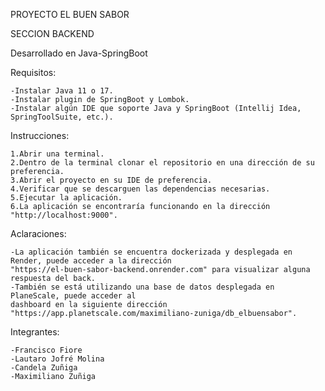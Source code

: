 PROYECTO EL BUEN SABOR

SECCION BACKEND

Desarrollado en Java-SpringBoot

Requisitos:
	
	-Instalar Java 11 o 17.
	-Instalar plugin de SpringBoot y Lombok.
  	-Instalar algún IDE que soporte Java y SpringBoot (Intellij Idea, SpringToolSuite, etc.).

Instrucciones:
	
	1.Abrir una terminal.
	2.Dentro de la terminal clonar el repositorio en una dirección de su preferencia.
	3.Abrir el proyecto en su IDE de preferencia.
	4.Verificar que se descarguen las dependencias necesarias.
	5.Ejecutar la aplicación.
	6.La aplicación se encontraría funcionando en la dirección "http://localhost:9000".

Aclaraciones:
	
	-La aplicación también se encuentra dockerizada y desplegada en Render, puede acceder a la dirección 
	"https://el-buen-sabor-backend.onrender.com" para visualizar alguna respuesta del back.
	-También se está utilizando una base de datos desplegada en PlaneScale, puede acceder al 
	dashboard en la siguiente dirección "https://app.planetscale.com/maximiliano-zuniga/db_elbuensabor".
	
Integrantes:
	
	-Francisco Fiore
	-Lautaro Jofré Molina
	-Candela Zuñiga
	-Maximiliano Zuñiga
